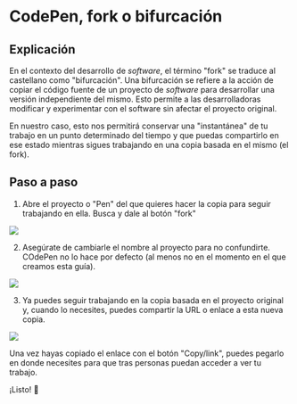 # CodePen, fork o bifurcación

## Explicación

En el contexto del desarrollo de *software*, el término "fork" se traduce al castellano como "bifurcación". Una bifurcación se refiere a la acción de copiar el código fuente de un proyecto de *software* para desarrollar una versión independiente del mismo. Esto permite a las desarrolladoras modificar y experimentar con el software sin afectar el proyecto original.

En nuestro caso, esto nos permitirá conservar una "instantánea" de tu trabajo en un punto determinado del tiempo y que puedas compartirlo en ese estado mientras sigues trabajando en una copia basada en el mismo (el fork).

## Paso a paso

1. Abre el proyecto o "Pen" del que quieres hacer la copia para seguir trabajando en ella. Busca y dale al botón "fork"

![](..00_assets/codePen_fork_01.png)

2. Asegúrate de cambiarle el nombre al proyecto para no confundirte. COdePen no lo hace por defecto (al menos no en el momento en el que creamos esta guía).

![](..00_assets/codePen_fork_02.png)

3. Ya puedes seguir trabajando en la copia basada en el proyecto original y, cuando lo necesites, puedes compartir la URL o enlace a esta nueva copia.

![](..00_assets/codePen_fork_03.png)

Una vez hayas copiado el enlace con el botón "Copy/link", puedes pegarlo en donde necesites para que tras personas puedan acceder a ver tu trabajo.

¡Listo! 🌟
